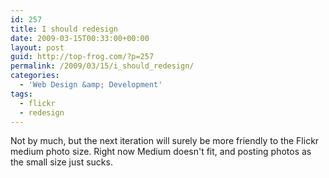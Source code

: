 ```yaml
---
id: 257
title: I should redesign
date: 2009-03-15T00:33:00+00:00
layout: post
guid: http://top-frog.com/?p=257
permalink: /2009/03/15/i_should_redesign/
categories:
  - 'Web Design &amp; Development'
tags:
  - flickr
  - redesign
---
```

Not by much, but the next iteration will surely be more friendly to the Flickr medium photo size. Right now Medium doesn't fit, and posting photos as the small size just sucks.